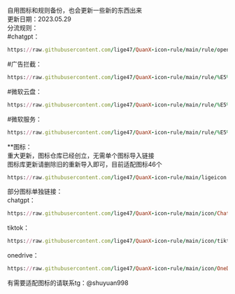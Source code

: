自用图标和规则备份，也会更新一些新的东西出来  
更新日期：2023.05.29  
分流规则：  
#chatgpt：
```ruby
https://raw.githubusercontent.com/lige47/QuanX-icon-rule/main/rule/openai.list
```  
#广告拦截：
```ruby
https://raw.githubusercontent.com/lige47/QuanX-icon-rule/main/rule/%E5%B9%BF%E5%91%8A%E6%8B%A6%E6%88%AA.list
```  
#微软云盘：
```ruby
https://raw.githubusercontent.com/lige47/QuanX-icon-rule/main/rule/%E5%BE%AE%E8%BD%AF%E4%BA%91%E7%9B%98.list
```  
#微软服务：
```ruby
https://raw.githubusercontent.com/lige47/QuanX-icon-rule/main/rule/%E5%BE%AE%E8%BD%AF%E6%9C%8D%E5%8A%A1.list
```  
**图标：  
重大更新，图标仓库已经创立，无需单个图标导入链接  
图标库更新请删除旧的重新导入即可，目前适配图标46个  
```ruby
https://raw.githubusercontent.com/lige47/QuanX-icon-rule/main/ligeicon.json
```  
部分图标单独链接：  
chatgpt：
```ruby
https://raw.githubusercontent.com/lige47/QuanX-icon-rule/main/icon/ChatGPT-green.png
```  
tiktok：
```ruby
https://raw.githubusercontent.com/lige47/QuanX-icon-rule/main/icon/tiktok.png
```  
onedrive：
```ruby
https://raw.githubusercontent.com/lige47/QuanX-icon-rule/main/icon/OneDrive.png
```   
有需要适配图标的请联系tg：@shuyuan998  
